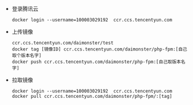* 登录腾讯云
    ```
    docker login --username=100003029192  ccr.ccs.tencentyun.com
    ```
* 上传镜像
    ```
    ccr.ccs.tencentyun.com/daimonster/test
    docker tag [镜像ID] ccr.ccs.tencentyun.com/daimonster/php-fpm:[自己取个版本名字]
    docker push ccr.ccs.tencentyun.com/daimonster/php-fpm:[自己取版本名字]
    ```

* 拉取镜像
    ```
    docker login --username=100003029192  ccr.ccs.tencentyun.com
    docker pull ccr.ccs.tencentyun.com/daimonster/php-fpm/:[tag]
    ```